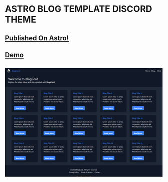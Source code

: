 # ASTRO BLOG TEMPLATE DISCORD THEME

## [Published On Astro!](https://portal.astro.build/themes/blogcord)

## [Demo](https://the-blog-master.vercel.app)

## ![TemplateImage](public/DiscordThemeAstroBlogTemplate.png)
